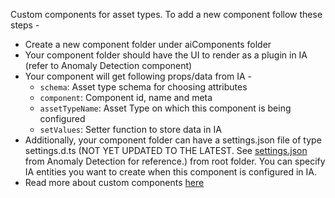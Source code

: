 Custom components for asset types. To add a new component follow these steps - 
- Create a new component folder under aiComponents folder
- Your component folder should have the UI to render as a plugin in IA (refer to Anomaly Detection component)
- Your component will get following props/data from IA - 
  - `schema`: Asset type schema for choosing attributes 
  - `component`: Component id, name and meta 
  - `assetTypeName`: Asset Type on which this component is being configured
  - `setValues`: Setter function to store data in IA
- Additionally, your component folder can have a settings.json file of type settings.d.ts (NOT YET UPDATED TO THE LATEST. See [settings.json](https://github.com/ClearBlade/ai-components/blob/main/mfe/ai_components_AnomalyDetection/settings.json) from Anomaly Detection for reference.) from root folder. You can specify IA entities you want to create when this component is configured in IA.
- Read more about custom components [here](https://github.com/ClearBlade/ai-components/blob/main/mfe/README.md)
